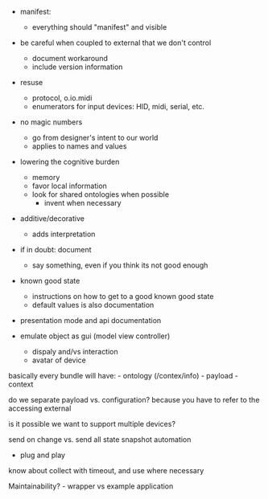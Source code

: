 
- manifest:
    + everything should "manifest" and visible
- be careful when coupled to external that we don't control
    + document workaround
    + include version information
- resuse
    + protocol, o.io.midi
    + enumerators for input devices: HID, midi, serial, etc.
- no magic numbers
    + go from designer's intent to our world
    + applies to names and values
- lowering the cognitive burden
    + memory
    + favor local information
    + look for shared ontologies when possible
        * invent when necessary
- additive/decorative
    + adds interpretation
- if in doubt: document
    + say something, even if you think its not good enough
- known good state
    + instructions on how to get to a good known good state
    + default values is also documentation
- presentation mode and api documentation

- emulate object as gui (model view controller)
    + dispaly and/vs interaction
    + avatar of device

basically every bundle will have:
    - ontology (/contex/info)
    - payload
    - context


do we separate payload vs. configuration?
    because you have to refer to the accessing external

is it possible we want to support multiple devices?

send on change vs. send all state
    snapshot automation

- plug and play 

know about collect with timeout, and use where necessary

Maintainability?
    - wrapper vs example application


